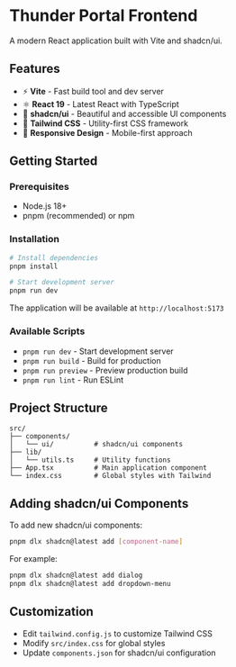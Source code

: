 # Thunder Portal Frontend

A modern React application built with Vite and shadcn/ui.

## Features

- ⚡ **Vite** - Fast build tool and dev server
- ⚛️ **React 19** - Latest React with TypeScript
- 🎨 **shadcn/ui** - Beautiful and accessible UI components
- 🎯 **Tailwind CSS** - Utility-first CSS framework
- 📱 **Responsive Design** - Mobile-first approach

## Getting Started

### Prerequisites

- Node.js 18+ 
- pnpm (recommended) or npm

### Installation

```bash
# Install dependencies
pnpm install

# Start development server
pnpm run dev
```

The application will be available at `http://localhost:5173`

### Available Scripts

- `pnpm run dev` - Start development server
- `pnpm run build` - Build for production
- `pnpm run preview` - Preview production build
- `pnpm run lint` - Run ESLint

## Project Structure

```
src/
├── components/
│   └── ui/          # shadcn/ui components
├── lib/
│   └── utils.ts     # Utility functions
├── App.tsx          # Main application component
└── index.css        # Global styles with Tailwind
```

## Adding shadcn/ui Components

To add new shadcn/ui components:

```bash
pnpm dlx shadcn@latest add [component-name]
```

For example:
```bash
pnpm dlx shadcn@latest add dialog
pnpm dlx shadcn@latest add dropdown-menu
```

## Customization

- Edit `tailwind.config.js` to customize Tailwind CSS
- Modify `src/index.css` for global styles
- Update `components.json` for shadcn/ui configuration
